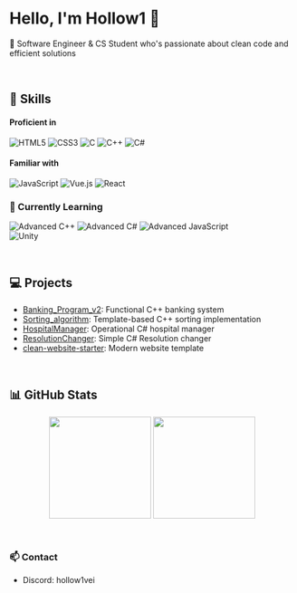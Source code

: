 # Hello, I'm Hollow1 👋

💜 Software Engineer & CS Student who's passionate about clean code and efficient solutions

<br>

## 🔨 Skills

#### Proficient in
<p align="left">
  <img src="https://img.shields.io/badge/HTML5-E34F26?style=for-the-badge&logo=html5&logoColor=white" alt="HTML5"/>
  <img src="https://img.shields.io/badge/CSS3-1572B6?style=for-the-badge&logo=css3&logoColor=white" alt="CSS3"/>
  <img src="https://img.shields.io/badge/C-00599C?style=for-the-badge&logo=c&logoColor=white" alt="C"/>
  <img src="https://img.shields.io/badge/C%2B%2B-00599C?style=for-the-badge&logo=c%2B%2B&logoColor=white" alt="C++"/>
  <img src="https://img.shields.io/badge/C%23-512BD4?style=for-the-badge&logo=csharp&logoColor=white" alt="C#"/>
</p>

#### Familiar with
<p align="left">
  <img src="https://img.shields.io/badge/JavaScript-F7DF1E?style=for-the-badge&logo=javascript&logoColor=black" alt="JavaScript"/>
  <img src="https://img.shields.io/badge/Vue.js-35495E?style=for-the-badge&logo=vue.js&logoColor=4FC08D" alt="Vue.js"/>
  <img src="https://img.shields.io/badge/React-20232A?style=for-the-badge&logo=react&logoColor=61DAFB" alt="React"/>
</p>

### 🌱 Currently Learning
<p align="left">
  <img src="https://img.shields.io/badge/C%2B%2B-Advanced-00599C?style=for-the-badge&logo=c%2B%2B&logoColor=white" alt="Advanced C++"/>
  <img src="https://img.shields.io/badge/C%23-Advanced-239120?style=for-the-badge&logo=c-sharp&logoColor=white" alt ="Advanced C#"/>
  <img src="https://img.shields.io/badge/JavaScript-Advanced-F7DF1E?style=for-the-badge&logo=javascript&logoColor=black" alt="Advanced JavaScript"/> 
  <br/>
  <img src="https://img.shields.io/badge/Unity-%23000000.svg?logo=unity&logoColor=white" alt="Unity"/>
</p>

<br>

## 💻 Projects
- [Banking_Program_v2](https://github.com/Ho11ow1/Banking_Program_v2): Functional C++ banking system
- [Sorting_algorithm](https://github.com/Ho11ow1/Sorting_algorithm): Template-based C++ sorting implementation
- [HospitalManager](https://github.com/Ho11ow1/HospitalManager): Operational C# hospital manager
- [ResolutionChanger](https://github.com/Ho11ow1/ResolutionChanger): Simple C# Resolution changer
- [clean-website-starter](https://github.com/Ho11ow1/clean-website-starter): Modern website template

<br>

## 📊 GitHub Stats
<p align="center">
  <img height="180em" src="https://github-readme-stats.vercel.app/api?username=Ho11ow1&show_icons=true&theme=midnight-purple&bg_color=0D1117&hide_border=true&cache_seconds=1800" />
  <img height="180em" src="https://github-readme-stats.vercel.app/api/top-langs/?username=Ho11ow1&layout=compact&theme=midnight-purple&bg_color=0D1117&hide_border=true&hide=vue&cache_seconds=1800" />
</p>

<br>

### 📫 Contact
- Discord: hollow1vei
